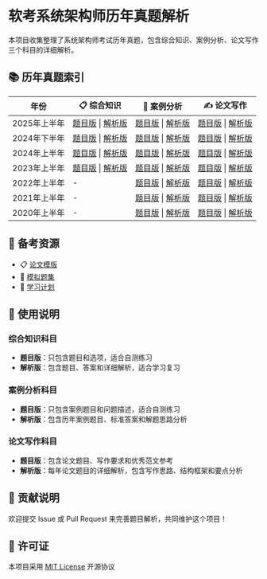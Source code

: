 # 软考系统架构师历年真题解析

本项目收集整理了系统架构师考试历年真题，包含综合知识、案例分析、论文写作三个科目的详细解析。

## 📚 历年真题索引

| 年份 | 📋 综合知识 | 📝 案例分析 | ✍️ 论文写作 |
|------|-------------|-------------|-------------|
| 2025年上半年 | [题目版](2025_first/comprehensive_knowledge_questions_only.md) \| [解析版](2025_first/comprehensive_knowledge.md) | [题目版](2025_first/case_analysis_questions_only.md) \| [解析版](2025_first/case_analysis.md) | [题目版](2025_first/lecture_writting.md) \| [解析版](2025_first/lecture_detail/) |
| 2024年下半年 | [题目版](2024_second/comprehensive_knowledge_questions_only.md) \| [解析版](2024_second/comprehensive_knowledge.md) | [题目版](2024_second/case_analysis_questions_only.md) \| [解析版](2024_second/case_analysis.md) | [题目版](2024_second/lecture_writting.md) \| [解析版](2024_second/lecture_detail/) |
| 2024年上半年 | [题目版](2024_first/comprehensive_knowledge_questions_only.md) \| [解析版](2024_first/comprehensive_knowledge.md) | [题目版](2024_first/case_analysis_questions_only.md) \| [解析版](2024_first/case_analysis.md) | [题目版](2024_first/lecture_writting.md) \| [解析版](2024_first/lecture_detail/) |
| 2023年上半年 | [题目版](2023_first/comprehensive_knowledge_questions_only.md) \| [解析版](2023_first/comprehensive_knowledge.md) | [题目版](2023_first/case_analysis_questions_only.md) \| [解析版](2023_first/case_analysis.md) | [题目版](2023_first/lecture_writting.md) \| [解析版](2023_first/lecture_detail/) |
| 2022年上半年 | - | [题目版](2022_first/case_analysis_questions_only.md) \| [解析版](2022_first/case_analysis.md) | [题目版](2022_first/lecture_writting.md) \| [解析版](2022_first/lecture_detail/) |
| 2021年上半年 | - | [题目版](2021_first/case_analysis_questions_only.md) \| [解析版](2021_first/case_analysis.md) | [题目版](2021_first/lecture_writting.md) \| [解析版](2021_first/lecture_detail/) |
| 2020年上半年 | - | [题目版](2020_first/case_analysis_questions_only.md) \| [解析版](2020_first/case_analysis.md) | [题目版](2020_first/lecture_writting.md) \| [解析版](2020_first/lecture_detail/) |

## 🎯 备考资源

- 📋 [论文模版](./template/lecture_template.md)
- 📝 [模拟题集](./simulation/)
- 📅 [学习计划](./study_plan.md)

## 📖 使用说明

### 综合知识科目
- **题目版**：只包含题目和选项，适合自测练习
- **解析版**：包含题目、答案和详细解析，适合学习复习

### 案例分析科目
- **题目版**：只包含案例题目和问题描述，适合自测练习
- **解析版**：包含历年案例题目、标准答案和解题思路分析

### 论文写作科目
- **题目版**：包含论文题目、写作要求和优秀范文参考
- **解析版**：每年论文题目的详细解析，包含写作思路、结构框架和要点分析

## 🤝 贡献说明

欢迎提交 Issue 或 Pull Request 来完善题目解析，共同维护这个项目！

## 📄 许可证

本项目采用 [MIT License](LICENSE) 开源协议